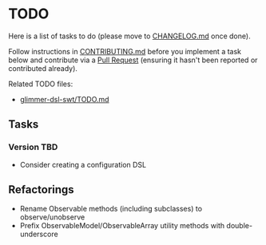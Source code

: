 # TODO

Here is a list of tasks to do (please move to [CHANGELOG.md](CHANGELOG.md) once done). 

Follow instructions in [CONTRIBUTING.md](CONTRIBUTING.md) before you implement a task below and contribute via a [Pull Request](https://github.com/AndyObtiva/glimmer/pulls) (ensuring it hasn't been reported or contributed already).

Related TODO files:
- [glimmer-dsl-swt/TODO.md](https://github.com/AndyObtiva/glimmer-dsl-swt/blob/master/TODO.md)

## Tasks

### Version TBD

- Consider creating a configuration DSL

## Refactorings

- Rename Observable methods (including subclasses) to observe/unobserve
- Prefix ObservableModel/ObservableArray utility methods with double-underscore
